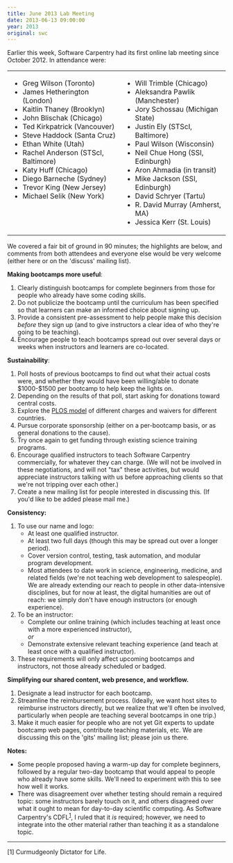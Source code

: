 ```yaml
---
title: June 2013 Lab Meeting
date: 2013-06-13 09:00:00
year: 2013
original: swc
---
```

<p>
  Earlier this week,
  Software Carpentry had its first online lab meeting since October 2012.
  In attendance were:
</p>
<table>
  <tr>
    <td valign="top">
      <ul>
        <li>Greg Wilson (Toronto)</li>
        <li>James Hetherington (London)</li>
        <li>Kaitlin Thaney (Brooklyn)</li>
        <li>John Blischak (Chicago)</li>
        <li>Ted Kirkpatrick (Vancouver)</li>
        <li>Steve Haddock (Santa Cruz)</li>
        <li>Ethan White (Utah)</li>
        <li>Rachel Anderson (STScI, Baltimore)</li>
        <li>Katy Huff (Chicago)</li>
        <li>Diego Barneche (Sydney)</li>
        <li>Trevor King (New Jersey)</li>
        <li>Michael Selik (New York)</li>
      </ul>
    </td>
    <td valign="top">
      <ul>
        <li>Will Trimble (Chicago)</li>
        <li>Aleksandra Pawlik (Manchester)</li>
        <li>Jory Schossau (Michigan State)</li>
        <li>Justin Ely (STScI, Baltimore)</li>
        <li>Paul Wilson (Wisconsin)</li>
        <li>Neil Chue Hong (SSI, Edinburgh)</li>
        <li>Aron Ahmadia (in transit)</li>
        <li>Mike Jackson (SSI, Edinburgh)</li>
        <li>David Schryer (Tartu)</li>
        <li>R. David Murray (Amherst, MA)</li>
        <li>Jessica Kerr (St. Louis)</li>
      </ul>
    </td>
  </tr>
</table>
<p>
  We covered a fair bit of ground in 90 minutes;
  the highlights are below,
  and comments from both attendees and everyone else
  would be very welcome
  (either here or on the 'discuss' mailing list).
</p>

<p><strong>Making bootcamps more useful</strong>:</p>

<ol>
  <li>
    Clearly distinguish bootcamps for complete beginners
    from those for people who already have some coding skills.
  </li>
  <li>
    Do not publicize the bootcamp until the curriculum has been specified
    so that learners can make an informed choice about signing up.
  </li>
  <li>
    Provide a consistent pre-assessment to help people make this decision
    <em>before</em> they sign up
    (and to give instructors a clear idea of who they're going to be teaching).
  </li>
  <li>
    Encourage people to teach bootcamps spread out over several days or weeks
    when instructors and learners are co-located.
  </li>
</ol>

<p><strong>Sustainability</strong>:</p>

<ol>
  <li>
    Poll hosts of previous bootcamps to find out what their actual costs were,
    and whether they would have been willing/able to donate $1000-$1500 per bootcamp to help keep the lights on.
  </li>
  <li>
    Depending on the results of that poll,
    start asking for donations toward central costs.
  </li>
  <li>
    Explore the <a href="http://www.plos.org/publish/pricing-policy/publication-fees/">PLOS model</a>
    of different charges and waivers for different countries.
  </li>
  <li>
    Pursue corporate sponsorship
    (either on a per-bootcamp basis,
    or as general donations to the cause).
  </li>
  <li>
    Try once again to get funding through existing science training programs.
  </li>
  <li>
    Encourage qualified instructors to teach Software Carpentry commercially,
    for whatever they can charge.
    (We will not be involved in these negotiations,
    and will not "tax" these activities,
    but would appreciate instructors talking with us before approaching clients
    so that we're not tripping over each other.)
  </li>
  <li>
    Create a new mailing list
    for people interested in discussing this.
    (If you'd like to be added please mail me.)
  </li>
</ol>

<p><strong>Consistency:</strong></p>

<ol>
  <li>
    To use our name and logo:
    <ul>
      <li>
        At least one qualified instructor.
      </li>
      <li>
        At least two full days (though this may be spread out over a longer period).
      </li>
      <li>
        Cover version control, testing, task automation, and modular program development.
      </li>
      <li>
        Most attendees to date work in science, engineering, medicine, and related fields
        (we're not teaching web development to salespeople).
        We are already extending our reach to people in other data-intensive disciplines,
        but for now at least,
        the digital humanities are out of reach:
        we simply don't have enough instructors (or enough experience).
      </li>
    </ul>
  </li>
  <li>
    To be an instructor:
    <ul>
      <li>
        Complete our online training
        (which includes teaching at least once with a more experienced instructor),
        <br/>
        <em>or</em>
      </li>
      <li>
        Demonstrate extensive relevant teaching experience
        (and teach at least once with a qualified instructor).
      </li>
    </ul>
  </li>
  <li>
    These requirements will only affect upcoming bootcamps and instructors,
    not those already scheduled or badged.
  </li>
</ol>

<p><strong>Simplifying our shared content, web presence, and workflow.</strong></p>

<ol>
  <li>
    Designate a lead instructor for each bootcamp.
  </li>
  <li>
    Streamline the reimbursement process.
    (Ideally, we want host sites to reimburse instructors directly,
    but we realize that we'll often be involved,
    particularly when people are teaching several bootcamps in one trip.)
  </li>
  <li>
    Make it much easier for people who are not yet Git experts
    to update bootcamp web pages,
    contribute teaching materials,
    etc.
    We are discussing this on the 'gits' mailing list;
    please join us there.
  </li>
</ol>

<p><strong>Notes:</strong></p>
<ul>
  <li>
    Some people proposed having a warm-up day for complete beginners,
    followed by a regular two-day bootcamp
    that would appeal to people who already have some skills.
    We'll need to experiment with this to see how well it works.
  </li>
  <li>
    There was disagreement over whether testing should remain a required topic:
    some instructors barely touch on it,
    and others disagreed over what it ought to mean for day-to-day scientific computing.
    As Software Carpentry's CDFL<sup><a href="#cdfl">1</a></sup>,
    I ruled that it <em>is</em> required;
    however,
    we need to integrate into the other material
    rather than teaching it as a standalone topic.
  </li>
</ul>

<hr/>
<p id="cdfl">[1] Curmudgeonly Dictator for Life.</p>
